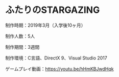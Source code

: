 # ふたりのSTARGAZING

制作時期：2019年3月（入学後10ヶ月）

制作人数：5人

制作期間：3週間

制作環境：C言語、DirectX 9、Visual Studio 2017

ゲームプレイ動画：https://youtu.be/hHmKBJwdHqk
